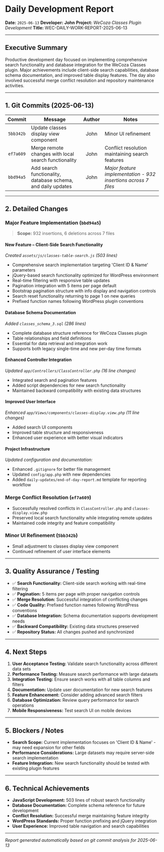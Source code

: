 # Daily Development Report

**Date:** `2025-06-13`
**Developer:** **John**
**Project:** *WeCoza Classes Plugin Development*
**Title:** WEC-DAILY-WORK-REPORT-2025-06-13

---

## Executive Summary

Productive development day focused on implementing comprehensive search functionality and database integration for the WeCoza Classes plugin. Major achievements include client-side search capabilities, database schema documentation, and improved table display features. The day also involved successful merge conflict resolution and repository maintenance activities.

---

## 1. Git Commits (2025-06-13)

|   Commit  | Message                                                    | Author | Notes                                                                  |
| :-------: | ---------------------------------------------------------- | :----: | ---------------------------------------------------------------------- |
| `5bb342b` | Update classes display view component                      |  John  | Minor UI refinement                                                    |
| `ef7a609` | Merge remote changes with local search functionality       |  John  | Conflict resolution maintaining search features                        |
| `bbd94a5` | Add search functionality, database schema, and daily updates |  John  | *Major feature implementation - 932 insertions across 7 files*       |

---

## 2. Detailed Changes

### Major Feature Implementation (`bbd94a5`)

> **Scope:** 932 insertions, 6 deletions across 7 files

#### **New Feature – Client-Side Search Functionality**

*Created `assets/js/classes-table-search.js` (503 lines)*

* Comprehensive search implementation targeting 'Client ID & Name' parameters
* jQuery-based search functionality optimized for WordPress environment
* Real-time filtering with responsive table updates
* Pagination integration with 5 items per page default
* Bootstrap pagination structure with info display and navigation controls
* Search reset functionality returning to page 1 on new queries
* Prefixed function names following WordPress plugin conventions

#### **Database Schema Documentation**

*Added `classes_schema_3.sql` (286 lines)*

* Complete database structure reference for WeCoza Classes plugin
* Table relationships and field definitions
* Essential for data retrieval and integration work
* Supports both legacy single-time and new per-day time formats

#### **Enhanced Controller Integration**

*Updated `app/Controllers/ClassController.php` (16 line changes)*

* Integrated search and pagination features
* Added script dependencies for new search functionality
* Maintained backward compatibility with existing data structures

#### **Improved User Interface**

*Enhanced `app/Views/components/classes-display.view.php` (11 line changes)*

* Added search UI components
* Improved table structure and responsiveness
* Enhanced user experience with better visual indicators

#### **Project Infrastructure**

*Updated configuration and documentation:*

* Enhanced `.gitignore` for better file management
* Updated `config/app.php` with new dependencies
* Added `daily-updates/end-of-day-report.md` template for reporting workflow

### Merge Conflict Resolution (`ef7a609`)

* Successfully resolved conflicts in `ClassController.php` and `classes-display.view.php`
* Preserved local search functionality while integrating remote updates
* Maintained code integrity and feature compatibility

### Minor UI Refinement (`5bb342b`)

* Small adjustment to classes display view component
* Continued refinement of user interface elements

---

## 3. Quality Assurance / Testing

* ✅ **Search Functionality:** Client-side search working with real-time filtering
* ✅ **Pagination:** 5 items per page with proper navigation controls
* ✅ **Merge Resolution:** Successful integration of conflicting changes
* ✅ **Code Quality:** Prefixed function names following WordPress conventions
* ✅ **Database Integration:** Schema documentation supports development needs
* ✅ **Backward Compatibility:** Existing data structures preserved
* ✅ **Repository Status:** All changes pushed and synchronized

---

## 4. Next Steps

1. **User Acceptance Testing:** Validate search functionality across different data sets
2. **Performance Testing:** Measure search performance with large datasets
3. **Integration Testing:** Ensure search works with all table columns and filters
4. **Documentation:** Update user documentation for new search features
5. **Feature Enhancement:** Consider adding advanced search filters
6. **Database Optimization:** Review query performance for search operations
7. **Mobile Responsiveness:** Test search UI on mobile devices

---

## 5. Blockers / Notes

* **Search Scope:** Current implementation focuses on 'Client ID & Name' - may need expansion for other fields
* **Performance Considerations:** Large datasets may require server-side search implementation
* **Feature Integration:** New search functionality should be tested with existing plugin features

---

## 6. Technical Achievements

* **JavaScript Development:** 503 lines of robust search functionality
* **Database Documentation:** Complete schema reference for future development
* **Conflict Resolution:** Successful merge maintaining feature integrity
* **WordPress Standards:** Proper function prefixing and jQuery integration
* **User Experience:** Improved table navigation and search capabilities

---

*Report generated automatically based on git commit analysis for 2025-06-13*
